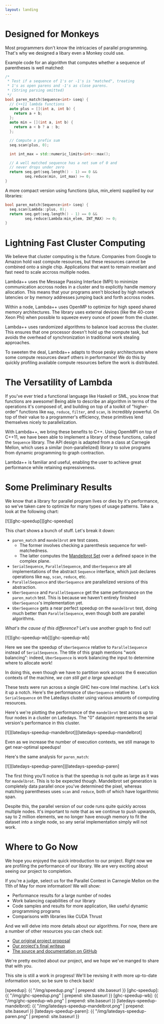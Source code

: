 ```yaml
---
layout: landing
---
```


# Designed for Monkeys

Most programmers don't know the intricacies of parallel programming. That's why
we designed a libary even a Monkey could use.

Example code for an algorithm that computes whether a sequence of parentheses is
well matched:

```cpp
/*
 * Test if a sequence of 1's or -1's is "matched", treating
 * 1's as open parens and -1's as close parens.
 * (String parsing omitted)
 */
bool paren_match(Sequence<int> &seq) {
  // C++11 lambda functions
  auto plus = [](int a, int b) {
    return a + b;
  };
  auto min = [](int a, int b) {
    return a < b ? a : b;
  };

  // Compute a prefix sum
  seq.scan(plus, 0);

  int int_max = std::numeric_limits<int>::max();

  // A well matched sequence has a net sum of 0 and
  // never drops under zero
  return seq.get(seq.length() - 1) == 0 &&
         seq.reduce(min, int_max) >= 0;
}
```

A more compact version using functions (plus, min_elem) supplied by our
libraries:

```cpp
bool paren_match(Sequence<int> &seq) {
  seq.scan(Lambda::plus, 0);
  return seq.get(seq.length() - 1) == 0 &&
         seq.reduce(Lambda:min_elem, INT_MAX) >= 0;
}
```


# Lightning Fast Cluster Computing

We believe that cluster computing is the future. Companies from Google to Amazon
hold vast compute resources, but these resources cannot be combined onto a
single chip. Applications that want to remain revelant and fast need to scale
accross multiple nodes.

Lambda++ uses the Message Passing Interface (MPI) to minimize communication
accross nodes in a cluster and to explicitly handle memory allocation. This
means that your programs aren't blocked by high network latencies or by memory
addresses jumping back and forth accross nodes.

Within a node, Lambda++ uses OpenMP to optimize for high speed shared memory
architectures. The library uses external devices (like the 40-core Xeon Phi)
when possible to squeeze every ounce of power from the cluster.

Lambda++ uses randomized algorithms to balance load accross the cluster. This
ensures that one processor doesn't hold up the compute task, but avoids the
overhead of synchronization in traditional work stealing approaches.

To sweeten the deal, Lambda++ adapts to those pesky architectures where some
compute resources dwarf others in performance! We do this by quickly profiling
available compute resources before the work is distributed.


# The Versatility of Lambda

If you've ever tried a functional language like Haskell or SML, you know that
functions are awesome! Being able to describe an algorithm in terms of the
operations it's composed of, and building on top of a toolkit of "higher-order"
functions like `map`, `reduce`, `filter`, and `scan`, is incredibly powerful. On
top of their value to a programmer's efficiency, these primitives lend
themselves nicely to parallelization.

With Lambda++, we bring these benefits to C++. Using OpemMPI on top of C++11, we
have been able to implement a library of these functions, called the `Sequence`
library. The API design is adapted from a class at Carnegie Mellon, which uses a
similar (non-parallelized) library to solve programs from dynamic programming to
graph contraction.

Lambda++ is familiar and useful, enabling the user to achieve great performance
while retaining expressiveness.


# Some Preliminary Results

We know that a library for parallel program lives or dies by it's performance,
so we've taken care to optimize for many types of usage patterns. Take a look at
the following chart:

[![][ghc-speedup]][ghc-speedup]

This chart shows a bunch of stuff. Let's break it down:

- `paren_match` and `mandelbrot` are test cases.
  - The former involves checking a parenthesis sequence for well-matchedness.
  - The latter computes the [Mandelbrot Set][mandelbrot-wiki] over a defined
    space in the complex plane.
- `SerialSequence`, `ParallelSequence`, and `UberSequence` are all
  implementations of the abstract `Sequence` interface, which just declares
  operations like `map`, `scan`, `reduce`, etc.
- `ParallelSequence` and `UberSequence` are parallelized versions of this
  abstraction.
- `UberSequence` and `ParallelSequence` get the same performance on
  the `paren_match` test. This is because we haven't entirely finished
  `UberSequence`'s implementation yet.
- `UberSequence` gets a near perfect speedup on the `mandelbrot` test, doing
  much better than `ParallelSequence`, even though both are parallel algorithms.

_What's the cause of this difference?_ Let's use another graph to find out!

[![][ghc-speedup-wb]][ghc-speedup-wb]

Here we see the speedup of `UberSequence` relative to `ParallelSequence` instead
of `SerialSequence`. The title of this graph mentions "work balancing": indeed,
`UberSequence` is work balancing the input to determine where to allocate work!

In doing this, even though we have to partition work across the 6 execution
contexts of the machine, _we can still get a large speedup_!

These tests were run across a single GHC hex-core Intel machine. Let's kick it
up a notch. Here's the performance of `UberSequence` relative to
`SerialSequence` on the Latedays cluster using various amounts of computing
resources.

Here's we're plotting the performance of the `mandelbrot` test across up to four
nodes in a cluster on Latedays. The "0" datapoint represents the serial
version's performance in this cluster.

[![][latedays-speedup-mandelbrot]][latedays-speedup-mandelbrot]

Even as we increase the number of execution contexts, we still manage to get
near-optimal speedups!

Here's the same analysis for `paren_match`:

[![][latedays-speedup-paren]][latedays-speedup-paren]

The first thing you'll notice is that the speedup is not quite as large as it
was for `mandelbrot`. This is to be expected though. Mandelbrot set generation
is completely data parallel once you've determined the pixel, whereas matching
parentheses uses `scan` and `reduce`, both of which have logarithmic span.

Despite this, the parallel version of our code runs quite quickly across
multiple nodes. It's important to note that as we continue to push upwards, say
to 2 million elements, we no longer have enough memory to fit the dataset into
a single node, so any serial implementation simply will not work.


# Where to Go Now

We hope you enjoyed the quick introduction to our project. Right now we are
profiling the performance of our library. We are very exciting about seeing our
project to completion.

If you're a judge, select us for the Parallel Contest in Carnegie Mellon on the
11th of May for more information! We will show:

- Performance results for a large number of nodes
- Work balancing capabilities of our library
- Code samples and results for more application, like useful dynamic programming
  programs
- Comparisons with libraries like CUDA Thrust

And we will delve into more details about our algorithms. For now, there are a
number of other resources you can check out:

- [Our original project proposal][proposal]
- [Our project's final writeup][writeup]
- [The source and documentation on GitHub][lpp]

We're pretty excited about our project, and we hope we've manged to share that
with you.

This site is still a work in progress! We'll be revising it with more up-to-date
information soon, so be sure to check back!

[speedup]: {{ "/img/speedup.png" | prepend: site.baseurl }}
[ghc-speedup]: {{ "/img/ghc-speedup.png" | prepend: site.baseurl }}
[ghc-speedup-wb]: {{ "/img/ghc-speedup-wb.png" | prepend: site.baseurl }}
[latedays-speedup-mandelbrot]: {{ "/img/latedays-speedup-mandelbrot.png" | prepend: site.baseurl }}
[latedays-speedup-paren]: {{ "/img/latedays-speedup-paren.png" | prepend: site.baseurl }}

[proposal]: project-proposal/
[writeup]: final-writeup/
[lpp]: https://github.com/ananyakumar/lambda-plus-plus

[mandelbrot-wiki]: https://www.wikiwand.com/en/Mandelbrot_set





